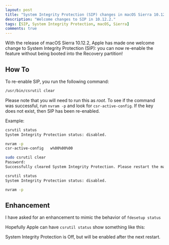 ```yaml
---
layout: post
title: "System Integrity Protection (SIP) changes in macOS Sierra 10.12.2"
description: "Welcome changes to SIP in 10.12.2."
tags: [SIP, System Integrity Protection, macOS, Sierra]
comments: true
---
```


With the release of macOS Sierra 10.12.2, Apple has made one welcome change to System Integrity Protection (SIP): you can now re-enable the feature without being booted into the Recovery partition!

## How To
To re-enable SIP, you run the following command:

```bash
/usr/bin/csrutil clear
```

Please note that you will need to run this as _root_. To see if the command was successful, run `nvram -p` and look for `csr-active-config`. If the key does not exist, then SIP has been re-enabled.

Example:

```bash
csrutil status
System Integrity Protection status: disabled.

nvram -p
csr-active-config   w%00%00%00

sudo csrutil clear
Password:
Successfully cleared System Integrity Protection. Please restart the machine for the changes to take effect.

csrutil status
System Integrity Protection status: disabled.

nvram -p
```

## Enhancement
I have asked for an enhancement to mimic the behavior of `fdesetup status`

Hopefully Apple can have `csrutil status` show something like this:

System Integrity Protection is Off, but will be enabled after the next restart.